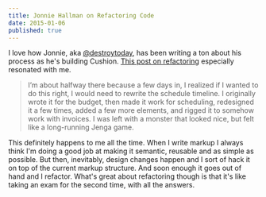 ```yaml
---
title: Jonnie Hallman on Refactoring Code
date: 2015-01-06
published: true
---
```


I love how Jonnie, aka [@destroytoday](https://twitter.com/destroytoday), has been writing a ton about his process as he's building Cushion. [This post on refactoring](http://cushionapp.com/journal/2015-01-06/) especially resonated with me.

> I’m about halfway there because a few days in, I realized if I wanted to do this right, I would need to rewrite the schedule timeline. I originally wrote it for the budget, then made it work for scheduling, redesigned it a few times, added a few more elements, and rigged it to somehow work with invoices. I was left with a monster that looked nice, but felt like a long-running Jenga game.

This definitely happens to me all the time. When I write markup I always think I'm doing a good job at making it semantic, reusable and as simple as possible. But then, inevitably, design changes happen and I sort of hack it on top of the current markup structure. And soon enough it goes out of hand and I refactor. What's great about refactoring though is that it's like taking an exam for the second time, with all the answers.
